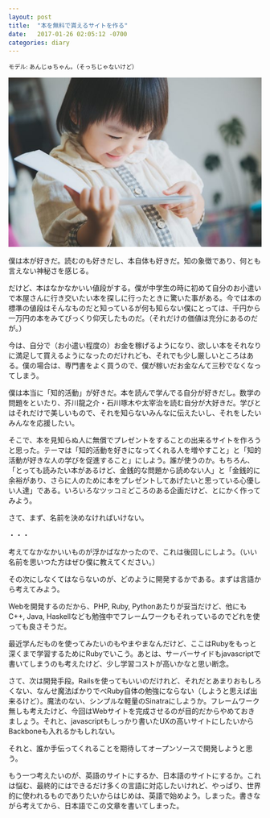 ```yaml
---
layout: post
title:  "本を無料で貰えるサイトを作る"
date:   2017-01-26 02:05:12 -0700
categories: diary
---
```


<small>モデル: あんじゅちゃん。（そっちじゃないけど）</small>

![A girl with a book](/images/aGirlWithAbook.png)

僕は本が好きだ。読むのも好きだし、本自体も好きだ。知の象徴であり、何とも言えない神秘さを感じる。

だけど、本はなかなかいい値段がする。僕が中学生の時に初めて自分のお小遣いで本屋さんに行き交いたい本を探しに行ったときに驚いた事がある。今では本の標準の値段はそんなものだと知っているが何も知らない僕にとっては、千円から一万円の本をみてびっくり仰天したものだ。（それだけの価値は充分にあるのだが。）

今は、自分で（お小遣い程度の）お金を稼げるようになり、欲しい本をそれなりに満足して買えるようになったのだけれども、それでも少し厳しいところはある。僕の場合は、専門書をよく買うので、僕が稼いだお金なんて三秒でなくなってしまう。

僕は本当に「知的活動」が好きだ。本を読んで学んでる自分が好きだし。数学の問題をといたり、芥川龍之介・石川啄木や太宰治を読む自分が大好きだ。学びとはそれだけで美しいもので、それを知らないみんなに伝えたいし、それをしたいみんなを応援したい。

そこで、本を見知らぬ人に無償でプレゼントをすることの出来るサイトを作ろうと思った。テーマは「知的活動を好きになってくれる人を増やすこと」と「知的活動が好きな人の学びを促進すること」にしよう。誰が使うのか。もちろん、「とっても読みたい本があるけど、金銭的な問題から読めない人」と「金銭的に余裕があり、さらに人のために本をプレゼントしてあげたいと思っている心優しい人達」である。いろいろなツッコミどころのある企画だけど、とにかく作ってみよう。

さて、まず、名前を決めなければいけない。

・・・

考えてなかなかいいものが浮かばなかったので、これは後回しにしよう。（いい名前を思いつた方はぜひ僕に教えてください。）

その次にしなくてはならないのが、どのように開発するかである。まずは言語から考えてみよう。

Webを開発するのだから、PHP, Ruby, Pythonあたりが妥当だけど、他にもC++, Java, Haskellなども勉強中でフレームワークもそれっているのでどれを使っても良さそうだ。

最近学んだものを使ってみたいのもやまやまなんだけど、ここはRubyをもっと深くまで学習するためにRubyでいこう。あとは、サーバーサイドもjavascriptで書いてしまうのも考えたけど、少し学習コストが高いかなと思い断念。

さて、次は開発手段。Railsを使ってもいいのだけれど、それだとあまりおもしろくない、なんせ魔法ばかりでべRuby自体の勉強にならない（しようと思えば出来るけど）。魔法のない、シンプルな軽量のSinatraにしようか。フレームワーク無しも考えたけど、今回はWebサイトを完成させるのが目的だからやめておきましょう。それと、javascriptもしっかり書いたUXの高いサイトにしたいからBackboneも入れるかもしれない。

それと、誰か手伝ってくれることを期待してオープンソースで開発しようと思う。

もう一つ考えたいのが、英語のサイトにするか、日本語のサイトにするか。これは悩む、最終的にはできるだけ多くの言語に対応したいけれど、やっぱり、世界的に使われるものでありたいからはじめは、英語で始めよう。しまった。書きながら考えてから、日本語でこの文章を書いてしまった。
